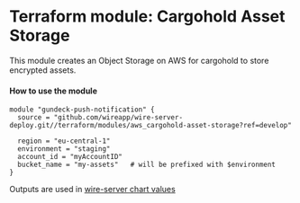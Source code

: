 Terraform module: Cargohold Asset Storage
=========================================

This module creates an Object Storage on AWS for cargohold to store encrypted assets.


#### How to use the module

```hcl-terraform
module "gundeck-push-notification" {
  source = "github.com/wireapp/wire-server-deploy.git//terraform/modules/aws_cargohold-asset-storage?ref=develop"
  
  region = "eu-central-1"
  environment = "staging"
  account_id = "myAccountID"
  bucket_name = "my-assets"   # will be prefixed with $environment
}
```

Outputs are used in [wire-server chart values](https://github.com/wireapp/wire-server-deploy/blob/a55d17afa5ac2f40bd50c5d0b907f60ac028377a/values/wire-server/prod-values.example.yaml#L95)
